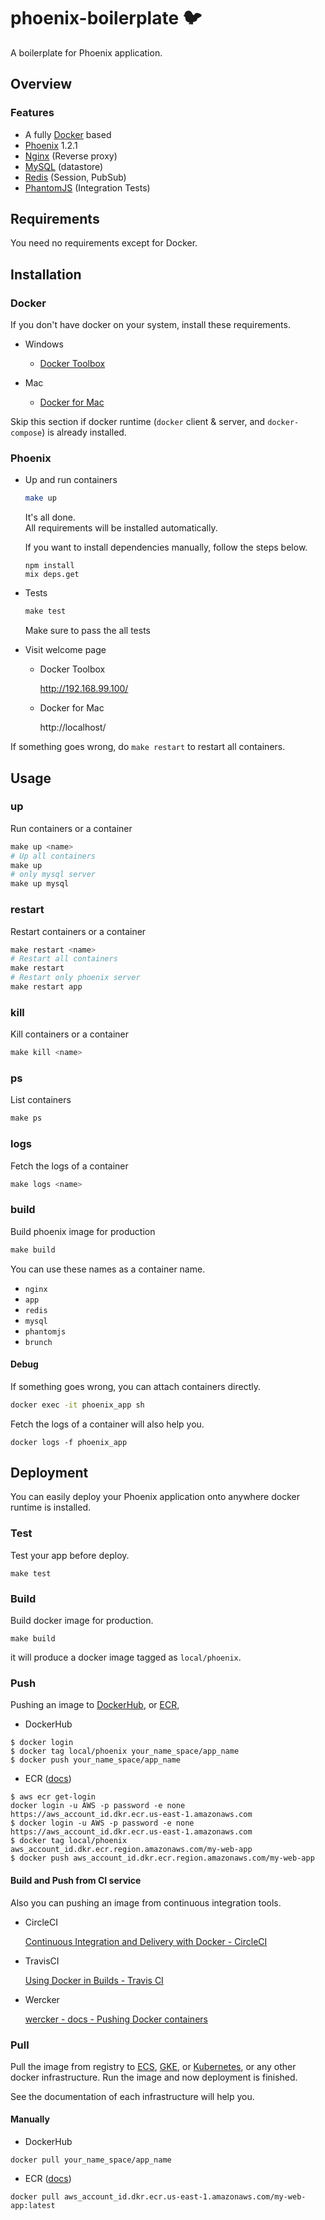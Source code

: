 # phoenix-boilerplate 🐦

A boilerplate for Phoenix application.

## Overview

### Features

- A fully [Docker](https://www.docker.com/) based
- [Phoenix](http://www.phoenixframework.org/) 1.2.1
- [Nginx](https://hub.docker.com/_/nginx/) (Reverse proxy)
- [MySQL](https://hub.docker.com/_/mysql/) (datastore)
- [Redis](https://hub.docker.com/_/redis/) (Session, PubSub)
- [PhantomJS](http://phantomjs.org/) (Integration Tests)

## Requirements

You need no requirements except for Docker.

## Installation

### Docker

If you don't have docker on your system, install these requirements.  

- Windows

  - [Docker Toolbox](https://www.docker.com/products/docker-toolbox)

- Mac

  - [Docker for Mac](https://docs.docker.com/docker-for-mac/)

Skip this section if docker runtime (`docker` client & server, and `docker-compose`) is already installed.


### Phoenix

- Up and run containers

  ```bash
  make up
  ```

  It's all done.  
  All requirements will be installed automatically.
  
  If you want to install dependencies manually, follow the steps below.
  
  ```
  npm install
  mix deps.get
  ```

- Tests

  ```elixir
  make test
  ```

  Make sure to pass the all tests

- Visit welcome page

  - Docker Toolbox

    http://192.168.99.100/

  - Docker for Mac

    http://localhost/

If something goes wrong, do `make restart` to restart all containers.

## Usage

### up

Run containers or a container

  ```elixir
  make up <name>
  # Up all containers
  make up
  # only mysql server
  make up mysql
  ```

### restart

Restart containers or a container

  ```elixir
  make restart <name>
  # Restart all containers
  make restart
  # Restart only phoenix server
  make restart app
  ```

### kill

Kill containers or a container

  ```elixir
  make kill <name>
  ```


### ps

List containers

  ```elixir
  make ps
  ```

### logs

Fetch the logs of a container

  ```elixir
  make logs <name>
  ```

### build

Build phoenix image for production

  ```elixir
  make build
  ```

You can use these names as a container name.

- `nginx`
- `app`
- `redis`
- `mysql`
- `phantomjs`
- `brunch`

#### Debug

If something goes wrong, you can attach containers directly.

```bash
docker exec -it phoenix_app sh
```

Fetch the logs of a container will also help you.

```
docker logs -f phoenix_app
```

## Deployment

You can easily deploy your Phoenix application onto anywhere docker runtime is installed.


### Test

Test your app before deploy.

```
make test
```

### Build

Build docker image for production.

```
make build
```

it will produce a docker image tagged as `local/phoenix`.

### Push

Pushing an image to [DockerHub](https://hub.docker.com/), or [ECR](http://docs.aws.amazon.com/AmazonECS/latest/developerguide/ECS_Console_Repositories.html),


- DockerHub

```
$ docker login
$ docker tag local/phoenix your_name_space/app_name
$ docker push your_name_space/app_name
```

- ECR ([docs](http://docs.aws.amazon.com/AmazonECR/latest/userguide/docker-push-ecr-image.html))

```
$ aws ecr get-login
docker login -u AWS -p password -e none https://aws_account_id.dkr.ecr.us-east-1.amazonaws.com
$ docker login -u AWS -p password -e none https://aws_account_id.dkr.ecr.us-east-1.amazonaws.com
$ docker tag local/phoenix aws_account_id.dkr.ecr.region.amazonaws.com/my-web-app
$ docker push aws_account_id.dkr.ecr.region.amazonaws.com/my-web-app
```

#### Build and Push from CI service

Also you can pushing an image from continuous integration tools.

- CircleCI

  [Continuous Integration and Delivery with Docker \- CircleCI](https://circleci.com/docs/docker/#deployment-to-a-docker-registry)

- TravisCI

  [Using Docker in Builds \- Travis CI](https://docs.travis-ci.com/user/docker/#Pushing-a-Docker-Image-to-a-Registry)

- Wercker

  [wercker \- docs \- Pushing Docker containers](http://devcenter.wercker.com/docs/containers/pushing-containers.html)

### Pull

Pull the image from registry to
[ECS](http://docs.aws.amazon.com/AmazonECS/latest/developerguide/ECS_GetStarted.html),  [GKE](https://cloud.google.com/container-engine/), or [Kubernetes](https://github.com/kubernetes/kubernetes), or any other docker infrastructure.
Run the image and now deployment is finished.

See the documentation of each infrastructure will help you.


#### Manually

- DockerHub

```
docker pull your_name_space/app_name
```

- ECR ([docs](http://docs.aws.amazon.com/AmazonECR/latest/userguide/docker-pull-ecr-image.html))

```
docker pull aws_account_id.dkr.ecr.us-east-1.amazonaws.com/my-web-app:latest
```
